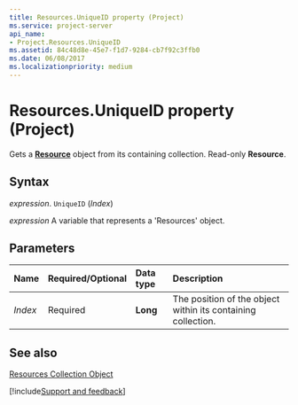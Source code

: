 ```yaml
---
title: Resources.UniqueID property (Project)
ms.service: project-server
api_name:
- Project.Resources.UniqueID
ms.assetid: 84c48d8e-45e7-f1d7-9284-cb7f92c3ffb0
ms.date: 06/08/2017
ms.localizationpriority: medium
---
```



# Resources.UniqueID property (Project)

Gets a **[Resource](Project.Resource.md)** object from its containing collection. Read-only **Resource**.


## Syntax

_expression_. `UniqueID` (_Index_)

_expression_ A variable that represents a 'Resources' object.


## Parameters



|Name|Required/Optional|Data type|Description|
|:-----|:-----|:-----|:-----|
| _Index_|Required|**Long**|The position of the object within its containing collection.|

## See also


[Resources Collection Object](Project.resources(object).md)

[!include[Support and feedback](~/includes/feedback-boilerplate.md)]